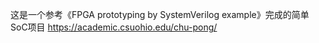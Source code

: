 这是一个参考《FPGA prototyping by SystemVerilog example》完成的简单SoC项目
https://academic.csuohio.edu/chu-pong/

